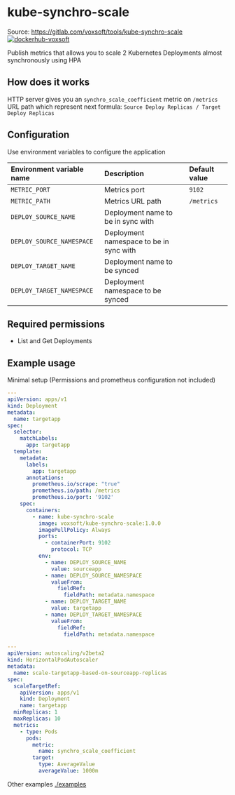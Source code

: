 # kube-synchro-scale
Source: https://gitlab.com/voxsoft/tools/kube-synchro-scale  
[![dockerhub-voxsoft](https://img.shields.io/docker/pulls/voxsoft/kube-synchro-scale.svg)](https://hub.docker.com/r/voxsoft/kube-synchro-scale)

Publish metrics that allows you to scale 2 Kubernetes Deployments almost synchronously using HPA

## How does it works
HTTP server gives you an `synchro_scale_coefficient` metric on `/metrics` URL path which represent next formula: `Source Deploy Replicas / Target Deploy Replicas`

## Configuration
Use environment variables to configure the application

| Environment variable name | Description             | Default value  |
|:--------------------------|:------------------------|:---------------|
|`METRIC_PORT`              | Metrics port            | `9102`           | 
|`METRIC_PATH`              | Metrics URL path        | `/metrics`       |
|`DEPLOY_SOURCE_NAME`       |Deployment name to be in sync with |      | 
|`DEPLOY_SOURCE_NAMESPACE`  |Deployment namespace to be in sync with|  | 
|`DEPLOY_TARGET_NAME`       |Deployment name to be synced    |         |
|`DEPLOY_TARGET_NAMESPACE`  |Deployment namespace to be synced   |     |

## Required permissions
- List and Get Deployments

## Example usage
Minimal setup (Permissions and prometheus configuration not included)
```yaml
---
apiVersion: apps/v1
kind: Deployment
metadata:
  name: targetapp
spec:
  selector:
    matchLabels:
      app: targetapp
  template:
    metadata:
      labels:
        app: targetapp
      annotations:
        prometheus.io/scrape: "true"
        prometheus.io/path: /metrics
        prometheus.io/port: '9102'
    spec:
      containers:
        - name: kube-synchro-scale
          image: voxsoft/kube-synchro-scale:1.0.0
          imagePullPolicy: Always
          ports:
            - containerPort: 9102
              protocol: TCP
          env:
            - name: DEPLOY_SOURCE_NAME
              value: sourceapp
            - name: DEPLOY_SOURCE_NAMESPACE
              valueFrom:
                fieldRef:
                  fieldPath: metadata.namespace
            - name: DEPLOY_TARGET_NAME
              value: targetapp
            - name: DEPLOY_TARGET_NAMESPACE
              valueFrom:
                fieldRef:
                  fieldPath: metadata.namespace

---
apiVersion: autoscaling/v2beta2
kind: HorizontalPodAutoscaler
metadata:
  name: scale-targetapp-based-on-sourceapp-replicas
spec:
  scaleTargetRef:
    apiVersion: apps/v1
    kind: Deployment
    name: targetapp
  minReplicas: 1
  maxReplicas: 10
  metrics:
    - type: Pods
      pods:
        metric:
          name: synchro_scale_coefficient
        target:
          type: AverageValue
          averageValue: 1000m
```

Other examples [./examples](./examples)

